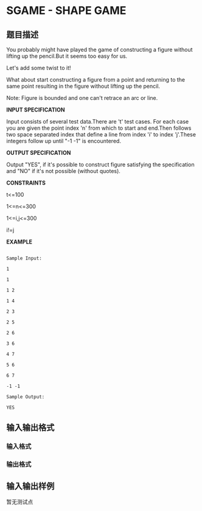 # SGAME - SHAPE GAME

## 题目描述

You probably might have played the game of constructing a figure without lifting up the pencil.But it seems too easy for us.

Let's add some twist to it!

What about start constructing a figure from a point and returning to the same point resulting in the figure without lifting up the pencil.

Note: Figure is bounded and one can't retrace an arc or line.

**INPUT SPECIFICATION**

Input consists of several test data.There are 't' test cases. For each case you are given the point index 'n' from which to start and end.Then follows two space separated index that define a line from index 'i' to index 'j'.These integers follow up until "-1 -1" is encountered.

**OUTPUT SPECIFICATION**

Output "YES", if it's possible to construct figure satisfying the specification and "NO" if it's not possible (without quotes).

**CONSTRAINTS**

t<=100

1<=n<=300

1<=i,j<=300

i!=j

**EXAMPLE**

```

Sample Input:

1

1

1 2

1 4

2 3

2 5

2 6

3 6

4 7

5 6

6 7

-1 -1

Sample Output:

YES

```

## 输入输出格式

### 输入格式

### 输出格式

## 输入输出样例

暂无测试点

